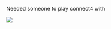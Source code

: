Needed someone to play connect4 with

![](https://www.google.com/url?sa=i&url=https%3A%2F%2Fcommons.wikimedia.org%2Fwiki%2FFile%3ATIAGo%252B%252B_side.jpg&psig=AOvVaw3bQVWG3EmnWyfNd-oE6KJU&ust=1723207371636000&source=images&cd=vfe&opi=89978449&ved=0CBEQjRxqFwoTCOjbke615YcDFQAAAAAdAAAAABAE)
